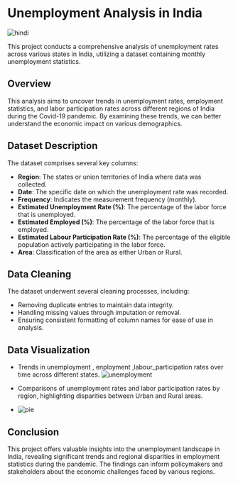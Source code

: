 
# Unemployment Analysis in India

![hindi](https://github.com/user-attachments/assets/f00b3be0-1802-4a97-8296-ce1ce6e49ab8)

This project conducts a comprehensive analysis of unemployment rates across various states in India, utilizing a dataset containing monthly unemployment statistics.
## Overview
This analysis aims to uncover trends in unemployment rates, employment statistics, and labor participation rates across different regions of India during the Covid-19 pandemic. By examining these trends, we can better understand the economic impact on various demographics.

## Dataset Description
The dataset comprises several key columns:

- **Region**: The states or union territories of India where data was collected.
- **Date**: The specific date on which the unemployment rate was recorded.
- **Frequency**: Indicates the measurement frequency (monthly).
- **Estimated Unemployment Rate (%)**: The percentage of the labor force that is unemployed.
- **Estimated Employed (%)**: The percentage of the labor force that is employed.
- **Estimated Labour Participation Rate (%)**: The percentage of the eligible population actively participating in the labor force.
- **Area**: Classification of the area as either Urban or Rural.


## Data Cleaning
The dataset underwent several cleaning processes, including:
- Removing duplicate entries to maintain data integrity.
- Handling missing values through imputation or removal.
- Ensuring consistent formatting of column names for ease of use in analysis.

## Data Visualization
- Trends in unemployment , enployment ,labour_participation rates over time across different states.
![unemployment](https://github.com/user-attachments/assets/852b3a16-2135-412a-9845-02d0cfdd2bcb)

- Comparisons of unemployment rates and labor participation rates by region, highlighting disparities between Urban and Rural areas.
- ![pie](https://github.com/user-attachments/assets/44fd9662-cd22-4e02-8ce8-2087771094e5)

## Conclusion
This project offers valuable insights into the unemployment landscape in India, revealing significant trends and regional disparities in employment statistics during the pandemic. The findings can inform policymakers and stakeholders about the economic challenges faced by various regions.

